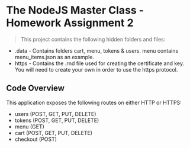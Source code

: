 # The NodeJS Master Class - Homework Assignment 2

> This project contains the following hidden folders and files:
- .data - Contains folders cart, menu, tokens & users. menu contains menu_items.json as an example.
- https - Contains the .rnd file used for creating the certificate and key. You will need to create your own in order to use the https protocol.

## Code Overview
This application exposes the following routes on either HTTP or HTTPS:
- users (POST, GET, PUT, DELETE)
- tokens (POST, GET, PUT, DELETE)
- menu (GET)
- cart (POST, GET, PUT, DELETE)
- checkout (POST)
